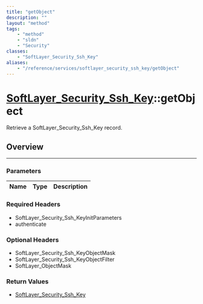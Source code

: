 ```yaml
---
title: "getObject"
description: ""
layout: "method"
tags:
    - "method"
    - "sldn"
    - "Security"
classes:
    - "SoftLayer_Security_Ssh_Key"
aliases:
    - "/reference/services/softlayer_security_ssh_key/getObject"
---
```

# [SoftLayer_Security_Ssh_Key](/reference/services/SoftLayer_Security_Ssh_Key)::getObject

Retrieve a SoftLayer_Security_Ssh_Key record.


## Overview 


-----

### Parameters 
|Name | Type | Description |
| --- | --- | --- |


### Required Headers
* SoftLayer_Security_Ssh_KeyInitParameters
* authenticate


### Optional Headers
* SoftLayer_Security_Ssh_KeyObjectMask
* SoftLayer_Security_Ssh_KeyObjectFilter
* SoftLayer_ObjectMask

### Return Values
* <a href='/reference/datatypes/SoftLayer_Security_Ssh_Key'>SoftLayer_Security_Ssh_Key </a>




